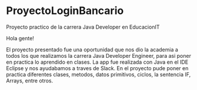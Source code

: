# ProyectoLoginBancario
Proyecto practico de la carrera Java Developer en EducacionIT 

Hola gente! 

El proyecto presentado fue una oportunidad que nos dio la academia a todos los que realizamos la carrera Java Developer Engineer, para asi poner en practica lo aprendido en clases.
La app fue realizada con Java en el IDE Eclipse y nos ayudabamos a traves de Slack.
En el proyecto pude poner en practica diferentes clases, metodos, datos primitivos, ciclos, la sentencia IF, Arrays, entre otros.
